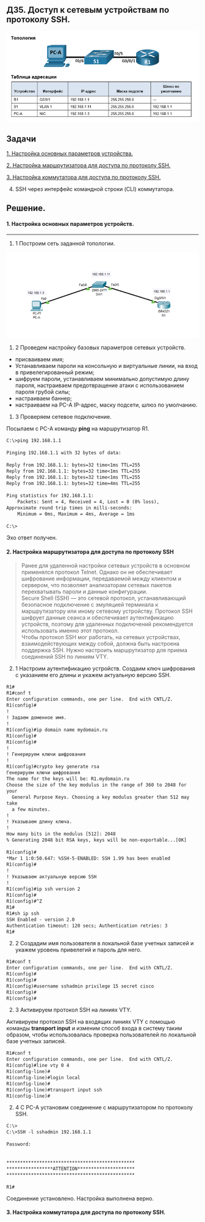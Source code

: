 ## ДЗ5. Доступ к сетевым устройствам по протоколу SSH.

![](Топология.png)

## Задачи
[1. Настройка основных параметров устройства.](README.md#1-Настройка-основных-параметров-устройств) 

[2. Настройка маршрутизатора для доступа по протоколу SSH.](README.md#2-настройка-маршрутизатора-для-доступа-по-протоколу-ssh)

[3. Настройка коммутатора для доступа по протоколу SSH.](README.md#3-настройка-коммутатора-для-доступа-по-протоколу-ssh)

4. SSH через интерфейс командной строки (CLI) коммутатора.

## Решение.
#### 1. Настройка основных параметров устройств.
-----------------------------------
1. 1  Построим сеть заданной топологии.

![](Топология_1.PNG)


1. 2 Проведем настройку базовых параметров сетевых устройств.

* присваиваем имя;
* Устанавливаем пароли на консольную и виртуальные линии, на вход в привелегированный режим;
* шифруем пароли, устанавливаем минимально допустимую длину пароля, настраиваем предотвращение атаки с использованием пароля грубой силы;
* настраиваем баннер;
* настраиваем на PC-A IP-адрес, маску подсети, шлюз по умолчанию.

1. 3 Проверяем сетевое подключение. 

Посылаем с PC-A команду **ping** на маршрутизатор R1.

```Cisco Packet Tracer PC Command Line 1.0
C:\>ping 192.168.1.1

Pinging 192.168.1.1 with 32 bytes of data:

Reply from 192.168.1.1: bytes=32 time<1ms TTL=255
Reply from 192.168.1.1: bytes=32 time<1ms TTL=255
Reply from 192.168.1.1: bytes=32 time<1ms TTL=255
Reply from 192.168.1.1: bytes=32 time=4ms TTL=255

Ping statistics for 192.168.1.1:
    Packets: Sent = 4, Received = 4, Lost = 0 (0% loss),
Approximate round trip times in milli-seconds:
    Minimum = 0ms, Maximum = 4ms, Average = 1ms

C:\>
```
Эхо ответ получен.

#### 2. Настройка маршрутизатора для доступа по протоколу SSH

> Ранее для удаленной настройки сетевых устройств в основном применялся протокол Telnet. Однако он не обеспечивает шифрование информации, передаваемой между клиентом и сервером, что позволяет анализаторам сетевых пакетов перехватывать пароли и данные конфигурации.  
Secure Shell (SSH) — это сетевой протокол, устанавливающий безопасное подключение с эмуляцией терминала к маршрутизатору или иному сетевому устройству. 
Протокол SSH шифрует данные сеанса и обеспечивает аутентификацию устройств, поэтому для удаленных подключений рекомендуется использовать именно этот протокол.  
Чтобы протокол SSH мог работать, на сетевых устройствах, взаимодействующих между собой, должна быть настроена поддержка SSH. Нужно настроить маршрутизатор для приема соединений SSH по линиям VTY.

2. 1  Настроим аутентификацию устройств. Создаим ключ шифрования с указанием его длины и укажем актуальную версию SSH.
```
R1#
R1#conf t
Enter configuration commands, one per line.  End with CNTL/Z.
R1(config)#
!
! Задаем доменное имя.
!
R1(config)#ip domain name mydomain.ru 
R1(config)#
R1(config)#
!
! Генерируем ключи шифрования
! 
R1(config)#crypto key generate rsa 
Генерируем ключи шифрования 
The name for the keys will be: R1.mydomain.ru
Choose the size of the key modulus in the range of 360 to 2048 for your
  General Purpose Keys. Choosing a key modulus greater than 512 may take
  a few minutes.
!
! Указываем длину ключа.
!
How many bits in the modulus [512]: 2048  
% Generating 2048 bit RSA keys, keys will be non-exportable...[OK]

R1(config)#
*Mar 1 1:0:50.647: %SSH-5-ENABLED: SSH 1.99 has been enabled
R1(config)#
!
! Указываем актуальную версию SSH
!
R1(config)#ip ssh version 2
R1(config)#
R1(config)#^Z
R1#
R1#sh ip ssh
SSH Enabled - version 2.0
Authentication timeout: 120 secs; Authentication retries: 3
R1#
```

2. 2 Создадим имя пользователя в локальной базе учетных записей и укажем уровень привелегий и пароль для него.
```
R1#conf t
Enter configuration commands, one per line.  End with CNTL/Z.
R1(config)#
R1(config)#
R1(config)#username sshadmin privilege 15 secret cisco
R1(config)#
R1(config)#
```
2. 3  Активируем протокол SSH на линиях VTY.

Активируем протокол SSH на входящих линиях VTY с помощью команды **transport input** и изменим способ входа в систему таким образом, чтобы использовалась проверка пользователей по локальной базе учетных записей.
```
R1#conf t
Enter configuration commands, one per line.  End with CNTL/Z.
R1(config)#line vty 0 4
R1(config-line)#
R1(config-line)#login local
R1(config-line)#
R1(config-line)#transport input ssh
R1(config-line)#
```
2. 4  С PC-A установим соединение с маршрутизатором по протоколу SSH.
```
C:\>
C:\>SSH -l sshadmin 192.168.1.1

Password: 


***********************************************
*****************ATTENTION*********************
***********************************************

R1#
```
Соединение установлено. Настройка выполнена верно.

#### 3. Настройка коммутатора для доступа по протоколу SSH.


